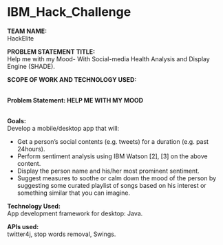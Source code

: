 # IBM_Hack_Challenge


**TEAM NAME:**<br>
HackElite

**PROBLEM STATEMENT TITLE:**<br>
Help me with my Mood- With Social-media Health Analysis and Display
Engine (SHADE).

**SCOPE OF WORK AND TECHNOLOGY USED:**<br><br>

**Problem Statement: HELP ME WITH MY MOOD**<br><br>

**Goals:**<br>
Develop a mobile/desktop app that will:

* Get a person’s social contents (e.g. tweets) for a duration
(e.g. past 24hours).
* Perform sentiment analysis using IBM Watson [2], [3] on
the above content.
* Display the person name and his/her most prominent
sentiment.
* Suggest measures to soothe or calm down the mood of
the person by suggesting some curated playlist of songs
based on his interest or something similar that you can
imagine.

**Technology Used:**<br>
App development framework for desktop: Java.

**APIs used:**<br>
twitter4j, stop words removal, Swings.
